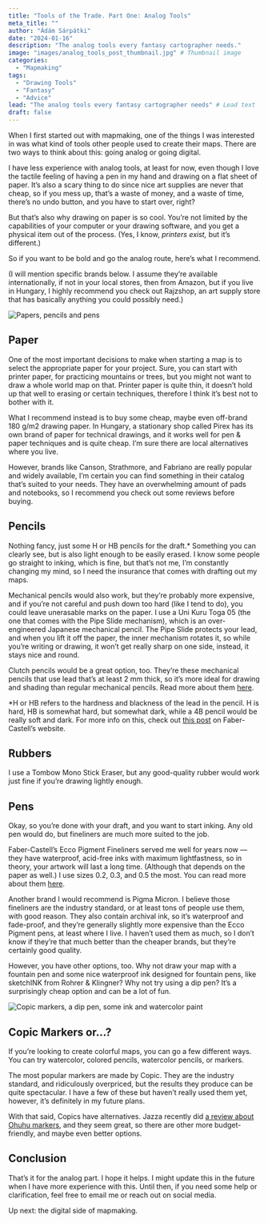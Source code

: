 ```yaml
---
title: "Tools of the Trade. Part One: Analog Tools"
meta_title: ""
author: "Ádám Sárpátki"
date: "2024-01-16"
description: "The analog tools every fantasy cartographer needs."
image: "images/analog_tools_post_thumbnail.jpg" # Thumbnail image
categories:
  - "Mapmaking"
tags:
  - "Drawing Tools"
  - "Fantasy"
  - "Advice"
lead: "The analog tools every fantasy cartographer needs" # Lead text
draft: false
---
```


When I first started out with mapmaking, one of the things I was interested in was what kind of tools other people used to create their maps. There are two ways to think about this: going analog or going digital.

I have less experience with analog tools, at least for now, even though I love the tactile feeling of having a pen in my hand and drawing on a flat sheet of paper. It’s also a scary thing to do since nice art supplies are never that cheap, so if you mess up, that’s a waste of money, and a waste of time, there’s no undo button, and you have to start over, right?

But that’s also why drawing on paper is so cool. You’re not limited by the capabilities of your computer or your drawing software, and you get a physical item out of the process. (Yes, I know, *printers exist,* but it’s different.)

So if you want to be bold and go the analog route, here’s what I recommend.

(I will mention specific brands below. I assume they’re available internationally, if not in your local stores, then from Amazon, but if you live in Hungary, I highly recommend you check out Rajzshop, an art supply store that has basically anything you could possibly need.)

![Papers, pencils and pens](../20240107-analogtools-DSC_3238.jpg)

## Paper

One of the most important decisions to make when starting a map is to select the appropriate paper for your project. Sure, you can start with printer paper, for practicing mountains or trees, but you might not want to draw a whole world map on that. Printer paper is quite thin, it doesn’t hold up that well to erasing or certain techniques, therefore I think it’s best not to bother with it.

What I recommend instead is to buy some cheap, maybe even off-brand 180 g/m2 drawing paper. In Hungary, a stationary shop called Pirex has its own brand of paper for technical drawings, and it works well for pen & paper techniques and is quite cheap. I’m sure there are local alternatives where you live.

However, brands like Canson, Strathmore, and Fabriano are really popular and widely available, I’m certain you can find something in their catalog that’s suited to your needs. They have an overwhelming amount of pads and notebooks, so I recommend you check out some reviews before buying.

## Pencils

Nothing fancy, just some H or HB pencils for the draft.* Something you can clearly see, but is also light enough to be easily erased. I know some people go straight to inking, which is fine, but that’s not me, I’m constantly changing my mind, so I need the insurance that comes with drafting out my maps.

Mechanical pencils would also work, but they’re probably more expensive, and if you’re not careful and push down too hard (like I tend to do), you could leave unerasable marks on the paper. I use a Uni Kuru Toga 05 (the one that comes with the Pipe Slide mechanism), which is an over-engineered Japanese mechanical pencil. The Pipe Slide protects your lead, and when you lift it off the paper, the inner mechanism rotates it, so while you’re writing or drawing, it won’t get really sharp on one side, instead, it stays nice and round.

Clutch pencils would be a great option, too. They’re these mechanical pencils that use lead that’s at least 2 mm thick, so it’s more ideal for drawing and shading than regular mechanical pencils. Read more about them [here](https://unsharpen.com/clutch-pencil-basics/).

*H or HB refers to the hardness and blackness of the lead in the pencil. H is hard, HB is somewhat hard, but somewhat dark, while a 4B pencil would be really soft and dark. For more info on this, check out [this post](https://www.fabercastell.com/blogs/creativity-for-life/graphite-pencil-lead-degree-hardness) on Faber-Castell’s website.

## Rubbers

I use a Tombow Mono Stick Eraser, but any good-quality rubber would work just fine if you’re drawing lightly enough.

## Pens

Okay, so you’re done with your draft, and you want to start inking. Any old pen would do, but fineliners are much more suited to the job.

Faber-Castell’s Ecco Pigment Fineliners served me well for years now — they have waterproof, acid-free inks with maximum lightfastness, so in theory, your artwork will last a long time. (Although that depends on the paper as well.) I use sizes 0.2, 0.3, and 0.5 the most. You can read more about them [here](https://www.faber-castell.eu/ecco-pigment).

Another brand I would recommend is Pigma Micron. I believe those fineliners are the industry standard, or at least tons of people use them, with good reason. They also contain archival ink, so it’s waterproof and fade-proof, and they’re generally slightly more expensive than the Ecco Pigment pens, at least where I live. I haven’t used them as much, so I don’t know if they’re that much better than the cheaper brands, but they’re certainly good quality.

However, you have other options, too. Why not draw your map with a fountain pen and some nice waterproof ink designed for fountain pens, like sketchINK from Rohrer & Klingner? Why not try using a dip pen? It’s a surprisingly cheap option and can be a lot of fun.

![Copic markers, a dip pen, some ink and watercolor paint](../20240107-analogtools-DSC_3290.jpg)

## Copic Markers or…?

If you’re looking to create colorful maps, you can go a few different ways. You can try watercolor, colored pencils, watercolor pencils, or markers.

The most popular markers are made by Copic. They are the industry standard, and ridiculously overpriced, but the results they produce can be quite spectacular. I have a few of these but haven’t really used them yet, however, it’s definitely in my future plans.

With that said, Copics have alternatives. Jazza recently did [a review about Ohuhu markers](https://www.youtube.com/watch?v=qcvULj_DPvU), and they seem great, so there are other more budget-friendly, and maybe even better options.

## Conclusion

That’s it for the analog part. I hope it helps. I might update this in the future when I have more experience with this. Until then, if you need some help or clarification, feel free to email me or reach out on social media.

Up next: the digital side of mapmaking.
